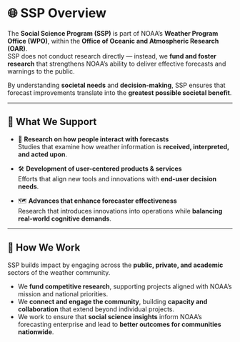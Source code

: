 # 🌐 SSP Overview

The **Social Science Program (SSP)** is part of NOAA’s **Weather Program Office (WPO)**, within the **Office of Oceanic and Atmospheric Research (OAR)**.  
SSP does not conduct research directly — instead, we **fund and foster research** that strengthens NOAA’s ability to deliver effective forecasts and warnings to the public.  

By understanding **societal needs** and **decision-making**, SSP ensures that forecast improvements translate into the **greatest possible societal benefit**.

---

## 🎯 What We Support

- 🧠 **Research on how people interact with forecasts**  
  Studies that examine how weather information is **received, interpreted, and acted upon**.  

- 🛠 **Development of user-centered products & services**  
  Efforts that align new tools and innovations with **end-user decision needs**.  

- 🗺 **Advances that enhance forecaster effectiveness**  
  Research that introduces innovations into operations while **balancing real-world cognitive demands**.  

---

## 🤝 How We Work

SSP builds impact by engaging across the **public, private, and academic** sectors of the weather community.  

- We **fund competitive research**, supporting projects aligned with NOAA’s mission and national priorities.  
- We **connect and engage the community**, building **capacity and collaboration** that extend beyond individual projects.  
- We work to ensure that **social science insights** inform NOAA’s forecasting enterprise and lead to **better outcomes for communities nationwide**.  
